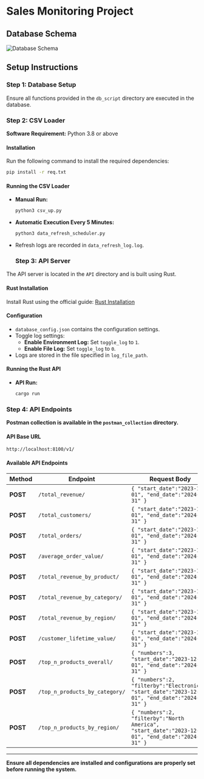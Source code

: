 # Sales Monitoring Project

## Database Schema
![Database Schema](./schema_diagram/database_schema.jpeg)

## Setup Instructions

### Step 1: Database Setup
Ensure all functions provided in the `db_script` directory are executed in the database.

### Step 2: CSV Loader
**Software Requirement:** Python 3.8 or above

#### Installation
Run the following command to install the required dependencies:
```sh
pip install -r req.txt
```

#### Running the CSV Loader
- **Manual Run:**
  ```sh
  python3 csv_up.py
  ```
- **Automatic Execution Every 5 Minutes:**
  ```sh
  python3 data_refresh_scheduler.py
  ```
- Refresh logs are recorded in `data_refresh_log.log`.

  ### Step 3: API Server
The API server is located in the `API` directory and is built using Rust.

#### Rust Installation
Install Rust using the official guide: [Rust Installation](https://www.rust-lang.org/tools/install)

#### Configuration
- `database_config.json` contains the configuration settings.
- Toggle log settings:
  - **Enable Environment Log:** Set `toggle_log` to `1`.
  - **Enable File Log:** Set `toggle_log` to `0`.
- Logs are stored in the file specified in `log_file_path`.

#### Running the Rust API
- **API Run:**
  ```sh
  cargo run
  ```

### Step 4: API Endpoints
**Postman collection is available in the `postman_collection` directory.**

#### API Base URL
```
http://localhost:8100/v1/
```

#### Available API Endpoints

| Method | Endpoint | Request Body |
|--------|---------|--------------|
| **POST** | `/total_revenue/` | `{ "start_date":"2023-12-01", "end_date":"2024-12-31" }` |
| **POST** | `/total_customers/` | `{ "start_date":"2023-12-01", "end_date":"2024-12-31" }` |
| **POST** | `/total_orders/` | `{ "start_date":"2023-12-01", "end_date":"2024-12-31" }` |
| **POST** | `/average_order_value/` | `{ "start_date":"2023-12-01", "end_date":"2024-12-31" }` |
| **POST** | `/total_revenue_by_product/` | `{ "start_date":"2023-12-01", "end_date":"2024-12-31" }` |
| **POST** | `/total_revenue_by_category/` | `{ "start_date":"2023-12-01", "end_date":"2024-12-31" }` |
| **POST** | `/total_revenue_by_region/` | `{ "start_date":"2023-12-01", "end_date":"2024-12-31" }` |
| **POST** | `/customer_lifetime_value/` | `{ "start_date":"2023-12-01", "end_date":"2024-12-31" }` |
| **POST** | `/top_n_products_overall/` | `{ "numbers":3, "start_date":"2023-12-01", "end_date":"2024-12-31" }` |
| **POST** | `/top_n_products_by_category/` | `{ "numbers":2, "filterby":"Electronics", "start_date":"2023-12-01", "end_date":"2024-12-31" }` |
| **POST** | `/top_n_products_by_region/` | `{ "numbers":2, "filterby":"North America", "start_date":"2023-12-01", "end_date":"2024-12-31" }` |



---

**Ensure all dependencies are installed and configurations are properly set before running the system.**

